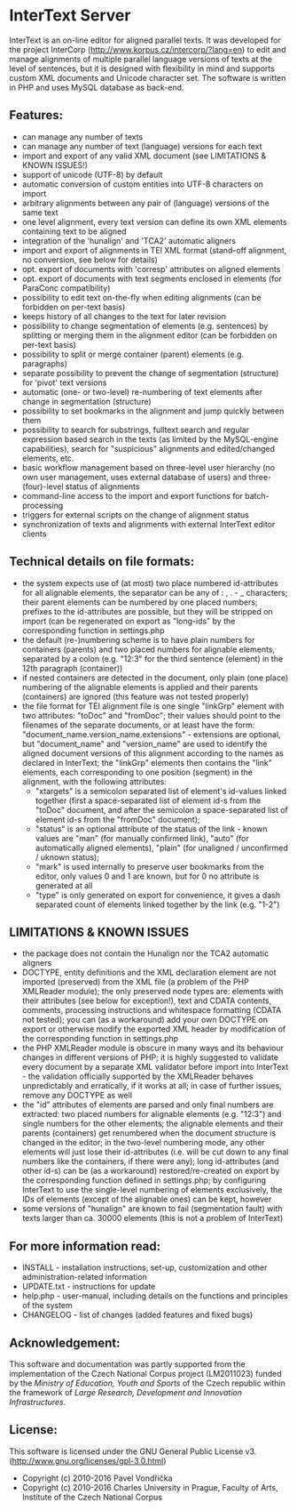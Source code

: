 # InterText Server

InterText is an on-line editor for aligned parallel texts. It was developed for
the project InterCorp (http://www.korpus.cz/intercorp/?lang=en) to edit and
manage alignments of multiple parallel language versions of texts at the level
of sentences, but it is designed with flexibility in mind and supports custom
XML documents and Unicode character set. The software is written in PHP and uses
MySQL database as back-end.

## Features:
- can manage any number of texts
- can manage any number of text (language) versions for each text
- import and export of any valid XML document (see LIMITATIONS & KNOWN ISSUES!)
- support of unicode (UTF-8) by default
- automatic conversion of custom entities into UTF-8 characters on import
- arbitrary alignments between any pair of (language) versions of the same text
- one level alignment, every text version can define its own XML elements
containing text to be aligned
- integration of the 'hunalign' and 'TCA2' automatic aligners
- import and export of alignments in TEI XML format (stand-off alignment, no
conversion, see below for details)
- opt. export of documents with 'corresp' attributes on aligned elements
- opt. export of documents with text segments enclosed in <seg> elements (for
ParaConc compatibility)
- possibility to edit text on-the-fly when editing alignments (can be forbidden
on per-text basis)
- keeps history of all changes to the text for later revision
- possibility to change segmentation of elements (e.g. sentences) by splitting
or merging them in the alignment editor (can be forbidden on per-text basis)
- possibility to split or merge container (parent) elements (e.g. paragraphs)
- separate possibility to prevent the change of segmentation (structure) for
'pivot' text versions
- automatic (one- or two-level) re-numbering of text elements after change in
segmentation (structure)
- possibility to set bookmarks in the alignment and jump quickly between them
- possibility to search for substrings, fulltext search and regular expression
based search in the texts (as limited by the MySQL-engine capabilities), search
for "suspicious" alignments and edited/changed elements, etc.
- basic workflow management based on three-level user hierarchy (no own user
management, uses external database of users) and three-(four)-level status of
alignments
- command-line access to the import and export functions for batch-processing
- triggers for external scripts on the change of alignment status
- synchronization of texts and alignments with external InterText editor clients


## Technical details on file formats:
- the system expects use of (at most) two place numbered id-attributes for all 
alignable elements, the separator can be any of : , . - _ characters; their 
parent elements can be numbered by one placed numbers; prefixes to the 
id-attributes are possible, but they will be stripped on import (can be 
regenerated on export as "long-ids" by the corresponding function in 
settings.php
- the default (re-)numbering scheme is to have plain numbers for containers
(parents) and two placed numbers for alignable elements, separated by a colon
(e.g. "12:3" for the third sentence (element) in the 12th paragraph (container))
- if nested containers are detected in the document, only plain (one place)
numbering of the alignable elements is applied and their parents (containers)
are ignored (this feature was not tested properly)
- the file format for TEI alignment file is one single "linkGrp" element with 
two attributes: "toDoc" and "fromDoc"; their values should point to the 
filenames of the separate documents, or at least have the form: 
"document_name.version_name.extensions" - extensions are optional, but 
"document_name" and "version_name" are used to identify the aligned document
versions of this alignment according to the names as declared in InterText; 
the "linkGrp" elements then contains the "link" elements, each corresponding 
to one position (segment) in the alignment, with the following attributes: 
	- "xtargets" is a semicolon separated list of element's id-values linked 
together (first a space-separated list of element id-s from the  "toDoc" 
document, and after the semicolon a space-separated list of element id-s
from the "fromDoc" document); 
	- "status" is an optional attribute of the status of the link - known values
are "man" (for manually confirmed link), "auto"  (for automatically aligned 
elements), "plain" (for unaligned / unconfirmed / uknown status); 
	- "mark" is used internally to preserve user bookmarks from the editor, only 
values 0 and 1 are known, but for 0 no attribute is generated at all
	- "type" is only generated on export for convenience, it gives a dash 
separated count of elements linked together by the link (e.g. "1-2")


## LIMITATIONS & KNOWN ISSUES
- the package does not contain the Hunalign nor the TCA2 automatic aligners
- DOCTYPE, entity definitions and the XML declaration element are not imported
(preserved) from the XML file (a problem of the PHP XMLReader module); the only
preserved node types are: elements with their attributes (see below for
exception!), text and CDATA contents, comments, processing instructions and
whitespace formatting (CDATA not tested); you can (as a workaround) add your own
DOCTYPE on export or otherwise modify the exported XML header by modification of
the corresponding function in settings.php
- the PHP XMLReader module is obscure in many ways and its behaviour changes
in different versions of PHP; it is highly suggested to validate every document
by a separate XML validator before import into InterText - the validation officially
supported by the XMLReader behaves unpredictably and erratically, if it works at all; 
in case of further issues, remove any DOCTYPE as well
- the "id" attributes of elements are parsed and only final numbers are
extracted: two placed numbers for alignable elements (e.g. "12:3") and single
numbers for the other elements; the alignable elements and their parents
(containers) get renumbered when the document structure is changed in the
editor; in the two-level numbering mode, any other elements will just lose their
id-attributes (i.e. will be cut down to any final numbers like the containers,
if there were any); long id-attributes (and other id-s) can be (as a workaround)
restored/re-created on export by the corresponding function defined in
settings.php; by configuring InterText to use the single-level numbering of
elements exclusively, the IDs of elements (except of the alignable ones) can be
kept, however
- some versions of "hunalign" are known to fail (segmentation fault) 
with texts larger than ca. 30000 elements (this is not a problem of InterText)


## For more information read:

- INSTALL - installation instructions, set-up, customization and other
administration-related information
- UPDATE.txt - instructions for update
- help.php - user-manual, including details on the functions and principles of
the system
- CHANGELOG - list of changes (added features and fixed bugs)

## Acknowledgement:

This software and documentation was partly supported from the implementation of the Czech National Corpus project (LM2011023) funded by the _Ministry of Education, Youth and Sports_ of the Czech republic within the framework of _Large Research, Development and Innovation Infrastructures_.

## License:

This software is licensed under the GNU General Public License v3. (http://www.gnu.org/licenses/gpl-3.0.html)

- Copyright (c) 2010-2016 Pavel Vondřička
- Copyright (c) 2010-2016 Charles University in Prague, Faculty of Arts, Institute of the Czech National Corpus

